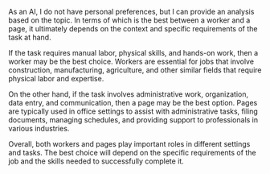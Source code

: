 As an AI, I do not have personal preferences, but I can provide an analysis based on the topic. In terms of which is the best between a worker and a page, it ultimately depends on the context and specific requirements of the task at hand. 

If the task requires manual labor, physical skills, and hands-on work, then a worker may be the best choice. Workers are essential for jobs that involve construction, manufacturing, agriculture, and other similar fields that require physical labor and expertise.

On the other hand, if the task involves administrative work, organization, data entry, and communication, then a page may be the best option. Pages are typically used in office settings to assist with administrative tasks, filing documents, managing schedules, and providing support to professionals in various industries.

Overall, both workers and pages play important roles in different settings and tasks. The best choice will depend on the specific requirements of the job and the skills needed to successfully complete it.
